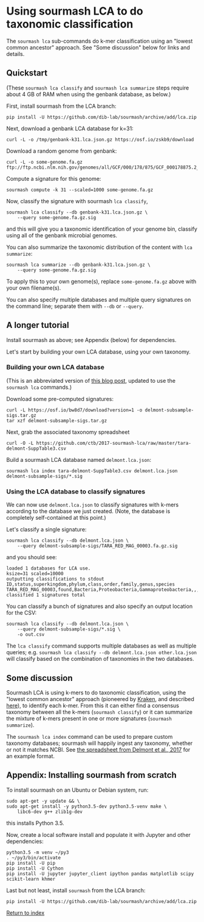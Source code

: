 # Using sourmash LCA to do taxonomic classification

The `sourmash lca` sub-commands do k-mer classification using an
"lowest common ancestor" approach.  See "Some discussion" below for
links and details.

## Quickstart

(These `sourmash lca classify` and `sourmash lca summarize` steps require
about 4 GB of RAM when using the genbank database, as below.)

First, install sourmash from the LCA branch:
```
pip install -U https://github.com/dib-lab/sourmash/archive/add/lca.zip
```

Next, download a genbank LCA database for k=31:

```
curl -L -o /tmp/genbank-k31.lca.json.gz https://osf.io/zskb9/download
```

Download a random genome from genbank:
```
curl -L -o some-genome.fa.gz ftp://ftp.ncbi.nlm.nih.gov/genomes/all/GCF/000/178/875/GCF_000178875.2_ASM17887v2/GCF_000178875.2_ASM17887v2_genomic.fna.gz
```

Compute a signature for this genome:
```
sourmash compute -k 31 --scaled=1000 some-genome.fa.gz
```

Now, classify the signature with sourmash `lca classify`,
```
sourmash lca classify --db genbank-k31.lca.json.gz \
    --query some-genome.fa.gz.sig
```
and this will give you a taxonomic identification of your genome bin,
classify using all of the genbank microbial genomes.

You can also summarize the taxonomic distribution of the content with
`lca summarize`:
```
sourmash lca summarize --db genbank-k31.lca.json.gz \
    --query some-genome.fa.gz.sig
```

To apply this to your own genome(s), replace `some-genome.fa.gz` above
with your own filename(s).

You can also specify multiple databases and multiple query signatures
on the command line; separate them with `--db` or `--query`.

## A longer tutorial

Install sourmash as above; see Appendix (below) for dependencies.

Let's start by building your own LCA database, using your own taxonomy.

### Building your own LCA database

(This is an abbreviated version of [this blog post](http://ivory.idyll.org/blog/2017-classify-genome-bins-with-custom-db-try-again.html), updated to use the `sourmash lca` commands.)

Download some pre-computed signatures:

```
curl -L https://osf.io/bw8d7/download?version=1 -o delmont-subsample-sigs.tar.gz
tar xzf delmont-subsample-sigs.tar.gz
```

Next, grab the associated taxonomy spreadsheet

```
curl -O -L https://github.com/ctb/2017-sourmash-lca/raw/master/tara-delmont-SuppTable3.csv
```

Build a sourmash LCA database named `delmont.lca.json`:

```
sourmash lca index tara-delmont-SuppTable3.csv delmont.lca.json delmont-subsample-sigs/*.sig
```

### Using the LCA database to classify signatures

We can now use `delmont.lca.json` to classify signatures with k-mers
according to the database we just created.  (Note, the database is
completely self-contained at this point.)

Let's classify a single signature:
```
sourmash lca classify --db delmont.lca.json \
    --query delmont-subsample-sigs/TARA_RED_MAG_00003.fa.gz.sig
```

and you should see:

```
loaded 1 databases for LCA use.
ksize=31 scaled=10000
outputting classifications to stdout
ID,status,superkingdom,phylum,class,order,family,genus,species
TARA_RED_MAG_00003,found,Bacteria,Proteobacteria,Gammaproteobacteria,,,,
classified 1 signatures total
```

You can classify a bunch of signatures and also specify an output
location for the CSV:

```
sourmash lca classify --db delmont.lca.json \
    --query delmont-subsample-sigs/*.sig \
    -o out.csv
```

The `lca classify` command supports multiple databases as well as
multiple queries; e.g. `sourmash lca classify --db delmont.lca.json
other.lca.json` will classify based on the combination of taxonomies
in the two databases.

## Some discussion

Sourmash LCA is using k-mers to do taxonomic classification, using the
"lowest common ancestor" approach (pioneered by
[Kraken](http://ccb.jhu.edu/software/kraken/MANUAL.html), and described
[here](http://ivory.idyll.org/blog/2017-something-about-kmers.html)),
to identify each k-mer.  From this it can either find a consensus
taxonomy between all the k-mers (`sourmash classify`) or it can summarize
the mixture of k-mers present in one or more signatures (`sourmash summarize`).

The `sourmash lca index` command can be used to prepare custom taxonomy
databases; sourmash will happily ingest any taxonomy, whether or not
it matches NCBI. See
[the spreadsheet from Delmont et al., 2017](https://github.com/ctb/2017-sourmash-lca/blob/master/tara-delmont-SuppTable3.csv)
for an example format.

## Appendix: Installing sourmash from scratch

To install sourmash on an Ubuntu or Debian system, run:

```
sudo apt-get -y update && \
sudo apt-get install -y python3.5-dev python3.5-venv make \
    libc6-dev g++ zlib1g-dev
```

this installs Python 3.5.

Now, create a local software install and populate it with Jupyter and
other dependencies:

```
python3.5 -m venv ~/py3
. ~/py3/bin/activate
pip install -U pip
pip install -U Cython
pip install -U jupyter jupyter_client ipython pandas matplotlib scipy scikit-learn khmer
```

Last but not least, install `sourmash` from the LCA branch:

```
pip install -U https://github.com/dib-lab/sourmash/archive/add/lca.zip
```


[Return to index][3]

[0]:http://ivory.idyll.org/blog/2016-sourmash-sbt-more.html
[1]:databases.html
[2]:https://www.ncbi.nlm.nih.gov/pubmed/233877
[3]:index.html
